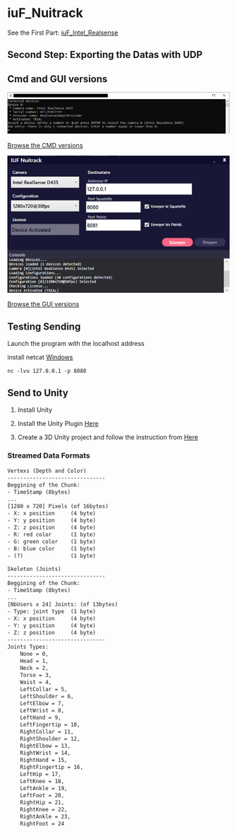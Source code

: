 # iuF_Nuitrack

See the First Part: [iuF_Intel_Realsense](https://github.com/mlhoutel/iuF_Intel_Realsense)

## Second Step: Exporting the Datas with UDP

## Cmd and GUI versions
<img src="ScreenShots/Screenshot1.PNG" width="700">

[Browse the CMD versions](https://github.com/mlhoutel/iuF_Nuitrack)

<img src="ScreenShots/Screenshot2.PNG" width="700">

[Browse the GUI versions](https://github.com/mlhoutel/iuF_Nuitrack/edit/feature/GUI)

## Testing Sending

Launch the program with the localhost address

install netcat [Windows](https://github.com/diegocr/netcat)

```
nc -lvu 127.0.0.1 -p 8080
```

## Send to Unity

1. Install Unity

2. Install the Unity Plugin [Here](https://github.com/Theia-VR/UnityPlugin)

3. Create a 3D Unity project and follow the instruction from [Here](https://github.com/Theia-VR/UnityPlugin/blob/master/README.md#how-to-use)

### Streamed Data Formats

```
Vertexs (Depth and Color)
-------------------------------
Beggining of the Chunk:
- TimeStamp (8bytes)
...
[1280 x 720] Pixels (of 16bytes)
- X: x position		(4 byte)
- Y: y position		(4 byte)
- Z: z position		(4 byte)
- R: red color		(1 byte)
- G: green color	(1 byte)
- B: blue color		(1 byte)
- (?)				(1 byte)
```

```
Skeleton (Joints)
-------------------------------
Beggining of the Chunk:
- TimeStamp (8bytes)
...
[NbUsers x 24] Joints: (of 13bytes)
- Type: joint type  (1 byte)
- X: x position		(4 byte)
- Y: y position		(4 byte)
- Z: z position		(4 byte)
-------------------------------
Joints Types:
    None = 0,
    Head = 1,
    Neck = 2,
    Torso = 3,
    Waist = 4,
    LeftCollar = 5,
    LeftShoulder = 6,
    LeftElbow = 7,
    LeftWrist = 8,
    LeftHand = 9,
    LeftFingertip = 10,
    RightCollar = 11,
    RightShoulder = 12,
    RightElbow = 13,
    RightWrist = 14,
    RightHand = 15,
    RightFingertip = 16,
    LeftHip = 17,
    LeftKnee = 18,
    LeftAnkle = 19,
    LeftFoot = 20,
    RightHip = 21,
    RightKnee = 22,
    RightAnkle = 23,
    RightFoot = 24
```
